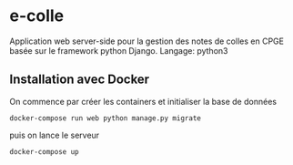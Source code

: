 # e-colle

Application web server-side pour la gestion des notes de colles en CPGE basée sur le framework python Django.
Langage: python3

## Installation avec Docker

On commence par créer les containers et initialiser la base de données

```shell
docker-compose run web python manage.py migrate
```

puis on lance le serveur
```shell
docker-compose up
```
